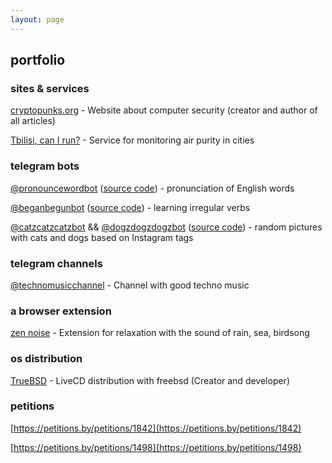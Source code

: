 ```yaml
---
layout: page
---
```


## portfolio 

### sites & services

[cryptopunks.org](https://cryptopunks.org) - Website about computer security (creator and author of all articles)

[Tbilisi, can I run?](https://canirun.github.io/) - Service for monitoring air purity in cities

### telegram bots 

[@pronouncewordbot](https://t.me/pronouncewordbot) ([source code](https://github.com/soko1/pronouncewordbot)) - pronunciation of English words

[@beganbegunbot](https://t.me/beganbegunbot) ([source code](https://github.com/soko1/beganbegunbot)) - learning irregular verbs

[@catzcatzcatzbot](https://t.me/catzcatzcatzbot) && [@dogzdogzdogzbot](https://t.me/dogzdogzdogzbot) ([source code](https://github.com/soko1/catzcatzcatzbot)) - random pictures with cats and dogs based on Instagram tags

### telegram channels

[@technomusicchannel](https://t.me/technomusicchannel) - Channel with good techno music

### a browser extension

[zen noise](https://zennoise.github.io/) - Extension for relaxation with the sound of rain, sea, birdsong


###  os distribution

[TrueBSD](https://distrowatch.com/table.php?distribution=truebsd) - LiveCD distribution with freebsd (Creator and developer)


### petitions

[https://petitions.by/petitions/1842](https://petitions.by/petitions/1842)

[https://petitions.by/petitions/1498](https://petitions.by/petitions/1498)

